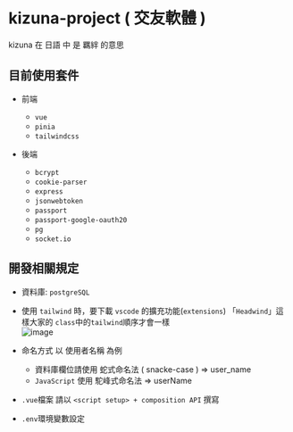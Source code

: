 
# kizuna-project ( 交友軟體 )
  kizuna 在 日語 中 是 羈絆 的意思

## 目前使用套件

* 前端
  * `vue`
  * `pinia`
  * `tailwindcss`
    
* 後端
  * `bcrypt`
  * `cookie-parser`
  * `express`
  * `jsonwebtoken`
  * `passport`
  * `passport-google-oauth20`
  * `pg`
  * `socket.io`
  
## 開發相關規定

* 資料庫: `postgreSQL`

* 使用 `tailwind` 時，要下載 `vscode` 的擴充功能(`extensions`) 「`Headwind`」這樣大家的 `class`中的`tailwind`順序才會一樣  
![image](https://github.com/user-attachments/assets/488a73f4-b0e0-4d9c-8fb3-fd7a1cdcbd4d)

* 命名方式 以 使用者名稱 為例
  * 資料庫欄位請使用 蛇式命名法 ( snacke-case ) => user_name
  * `JavaScript` 使用 駝峰式命名法 => userName

* `.vue`檔案 請以 `<script setup> + composition API` 撰寫

* `.env`環境變數設定
  
